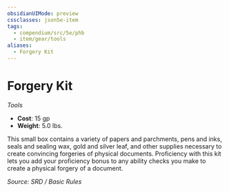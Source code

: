 ```yaml
---
obsidianUIMode: preview
cssclasses: json5e-item
tags:
  - compendium/src/5e/phb
  - item/gear/tools
aliases:
  - Forgery Kit
---
```

# Forgery Kit
*Tools*  

- **Cost**: 15 gp
- **Weight**: 5.0 lbs.

This small box contains a variety of papers and parchments, pens and inks, seals and sealing wax, gold and silver leaf, and other supplies necessary to create convincing forgeries of physical documents. Proficiency with this kit lets you add your proficiency bonus to any ability checks you make to create a physical forgery of a document.

*Source: SRD / Basic Rules*